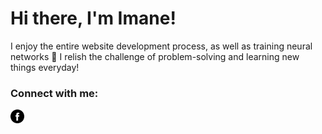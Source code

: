 # Hi there, I'm Imane! 
I enjoy the entire website development process, as well as training neural networks 🥴 I relish the challenge of problem-solving and learning new things everyday! 

### Connect with me: 

<a href = "https://www.facebook.com/profile.php?id=100055507658768" target = "blank"><img align = "left" src = "https://github.com/oebelus/oebelus/blob/ddc1ec37a37606101fa923648b725287fcffb9d7/images/facebook.png" height = "22" width = "22" /></a>

